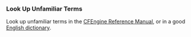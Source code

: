 ### Look Up Unfamiliar Terms

Look up unfamiliar terms in the [CFEngine Reference
Manual](http://docs.cfengine.com), or in a good [English
dictionary](http://www.onelook.com).
